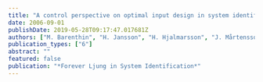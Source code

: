 ```yaml
---
title: "A control perspective on optimal input design in system identification"
date: 2006-09-01
publishDate: 2019-05-28T09:17:47.017681Z
authors: ["M. Barenthin", "H. Jansson", "H. Hjalmarsson", "J. Mårtensson", "B. Wahlberg"]
publication_types: ["6"]
abstract: ""
featured: false
publication: "*Forever Ljung in System Identification*"
---
```


